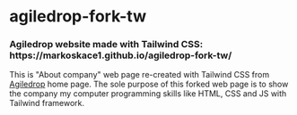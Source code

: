 # agiledrop-fork-tw
<h3>Agiledrop website made with Tailwind CSS: https://markoskace1.github.io/agiledrop-fork-tw/</h3>

<p>
  This is "About company" web page re-created with Tailwind CSS from <a href="https://www.agiledrop.si/o-podjetju">Agiledrop</a> home page. The sole purpose of this forked web page is to show the company my computer programming skills like HTML, CSS and JS with Tailwind framework.
</p>
